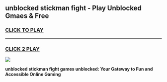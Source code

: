 
## unblocked stickman fight - Play Unblocked Gmaes & Free
<h3>
<a href="https://news.freeplayer.one?title=unblocked_stickman_fight&ref=23F">CLICK TO PLAY</a></h3>
<hr>

<h3>
<a href="https://news.freeplayer.one?title=unblocked_stickman_fight&ref=23F">CLICK 2 PLAY</a>
  
</h3>

<a href="https://news.freeplayer.one?title=unblocked_stickman_fight&ref=23F/"><img src="https://clearcache.store/games.png"></a>


**unblocked stickman fight games unblocked: Your Gateway to Fun and Accessible Online Gaming**
